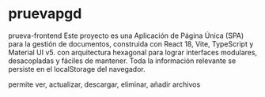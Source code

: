 # pruevapgd
prueva-frontend
Este proyecto es una Aplicación de Página Única (SPA) para la gestión de documentos, construida con React 18, Vite, TypeScript y Material UI v5. con arquitectura hexagonal  para lograr interfaces modulares, desacopladas y fáciles de mantener. Toda la información relevante se persiste en el localStorage del navegador.

permite ver, actualizar, descargar, eliminar, añadir archivos
